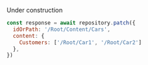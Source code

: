 Under construction
```javascript
const response = await repository.patch({
  idOrPath: '/Root/Content/Cars',
  content: {
    Customers: ['/Root/Car1', '/Root/Car2']
  },
})
```
